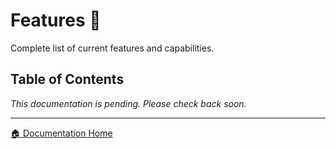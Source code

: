 # Features 🎯

Complete list of current features and capabilities.

## Table of Contents

*This documentation is pending. Please check back soon.*

---

[🏠 Documentation Home](../)
